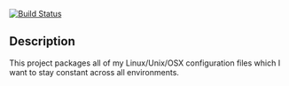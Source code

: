 [![Build Status](https://travis-ci.org/gbpoole/gbpHome.svg?branch=master)](https://travis-ci.org/gbpoole/gbpHome)

## Description

This project packages all of my Linux/Unix/OSX configuration files which I want to stay constant across all environments.
